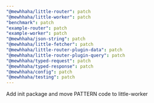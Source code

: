 ```yaml
---
"@mewhhaha/little-router": patch
"@mewhhaha/little-worker": patch
"benchmark": patch
"example-router": patch
"example-worker": patch
"@mewhhaha/json-string": patch
"@mewhhaha/little-fetcher": patch
"@mewhhaha/little-router-plugin-data": patch
"@mewhhaha/little-router-plugin-query": patch
"@mewhhaha/typed-request": patch
"@mewhhaha/typed-response": patch
"@mewhhaha/config": patch
"@mewhhaha/testing": patch
---
```


Add init package and move PATTERN code to little-worker
